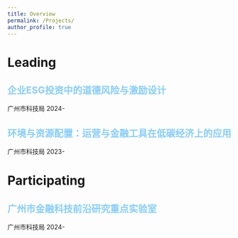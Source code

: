```yaml
---
title: Overview
permalink: /Projects/
author_profile: true
---
```


Leading
======
<style>
  .deep-blue {
    color: #87CEFA
; /* 蓝色 */
  }
</style>
<h2 class="deep-blue">企业ESG投资中的道德风险与激励设计</h2>  
广州市科技局
2024-  
<h2 class="deep-blue">环境与资源配置：运营与金融工具在低碳经济上的应用</h2>  
广州市科技局
2023-  

Participating
======
<h2 class="deep-blue">广州市金融科技前沿研究重点实验室</h2>  
广州市科技局
2024-

